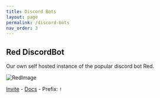 ```yaml
---
title: Discord Bots
layout: page
permalink: /discord-bots
nav_order: 3
---
```


## Red DiscordBot
Our own self hosted instance of the popular discord bot Red.

![RedImage][RedImage]

 [Invite][RedInvite] - [Docs][RedDocs] - Prefix: `!`


[RedImage]: https://encrypted-tbn0.gstatic.com/images?q=tbn:ANd9GcQnZBUt2Srd87biqWhJ_MgVHGYvX_Spc50f1w
[RedInvite]: https://discord.com/oauth2/authorize?client_id=1181304647508574248&scope=bot+applications.commands&permissions=8
[RedDocs]: https://docs.discord.red/en/stable/


